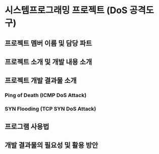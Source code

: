 # 시스템프로그래밍 프로젝트 (DoS 공격도구)

## 프로젝트 멤버 이름 및 담당 파트

## 프로젝트 소개 및 개발 내용 소개

## 프로젝트 개발 결과물 소개

### Ping of Death (ICMP DoS Attack)

### SYN Flooding (TCP SYN DoS Attack)

## 프로그램 사용법

## 개발 결과물의 필요성 및 활용 방안
